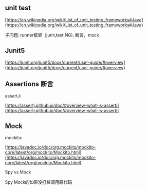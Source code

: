## unit test
[https://en.wikipedia.org/wiki/List_of_unit_testing_frameworks#Java](https://en.wikipedia.org/wiki/List_of_unit_testing_frameworks#Java)

子问题: runner框架（junit,test NG), 断言，mock

## Junit5
[https://junit.org/junit5/docs/current/user-guide/#overview](https://junit.org/junit5/docs/current/user-guide/#overview)

## Assertions 断言
assertJ:

[https://assertj.github.io/doc/#overview-what-is-assertj](https://assertj.github.io/doc/#overview-what-is-assertj)

## Mock
mockito:

[https://javadoc.io/doc/org.mockito/mockito-core/latest/org/mockito/Mockito.html](https://javadoc.io/doc/org.mockito/mockito-core/latest/org/mockito/Mockito.html)

Spy vs Mock

Spy Mock的如果没打桩调用原代码
